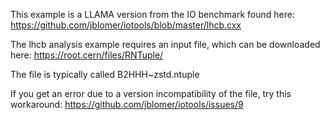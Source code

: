 This example is a LLAMA version from the IO benchmark found here:
https://github.com/jblomer/iotools/blob/master/lhcb.cxx

The lhcb analysis example requires an input file, which can be downloaded here:
https://root.cern/files/RNTuple/

The file is typically called B2HHH~zstd.ntuple

If you get an error due to a version incompatibility of the file, try this workaround:
https://github.com/jblomer/iotools/issues/9

